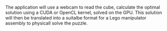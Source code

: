 The application will use a webcam to read the cube, calculate the optimal solution using a CUDA or OpenCL kernel, solved on the GPU.  This solution will then be translated into a suitalbe format for a Lego manipulator assembly to physicall solve the puzzle.